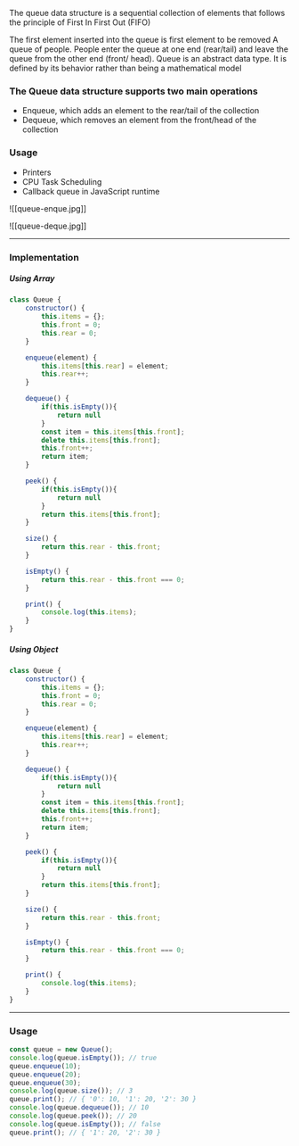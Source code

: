 The queue data structure is a sequential collection of elements that follows the principle of First In First Out (FIFO)

The first element inserted into the queue is first element to be removed
A queue of people. People enter the queue at one end (rear/tail) and leave the queue from the other end (front/ head).
Queue is an abstract data type. It is defined by its behavior rather than being a mathematical model

### The Queue data structure supports two main operations
- Enqueue, which adds an element to the rear/tail of the collection
- Dequeue, which removes an element from the front/head of the collection

### Usage
- Printers
- CPU Task Scheduling
- Callback queue in JavaScript runtime

![[queue-enque.jpg]]

![[queue-deque.jpg]]

---
### Implementation

##### Using Array

```js
class Queue {
    constructor() {
        this.items = {};
        this.front = 0;
        this.rear = 0;
    }

    enqueue(element) {
        this.items[this.rear] = element;
        this.rear++;
    }

    dequeue() {
        if(this.isEmpty()){
            return null
        }
        const item = this.items[this.front];
        delete this.items[this.front];
        this.front++;
        return item;
    }

    peek() {
        if(this.isEmpty()){
            return null
        }
        return this.items[this.front];
    }

    size() {
        return this.rear - this.front;
    }

    isEmpty() {
        return this.rear - this.front === 0;
    }

    print() {
        console.log(this.items);
    }
}
```
##### Using Object

```js
class Queue {
    constructor() {
        this.items = {};
        this.front = 0;
        this.rear = 0;
    }

    enqueue(element) {
        this.items[this.rear] = element;
        this.rear++;
    }

    dequeue() {
	    if(this.isEmpty()){
	        return null
        }
        const item = this.items[this.front];
        delete this.items[this.front];
        this.front++;
        return item;
    }

    peek() {
	    if(this.isEmpty()){
            return null
        }
        return this.items[this.front];
    }

    size() {
        return this.rear - this.front;
    }

    isEmpty() {
        return this.rear - this.front === 0;
    }

    print() {
        console.log(this.items);
    }
}
```

---
### Usage

```js
const queue = new Queue();
console.log(queue.isEmpty()); // true
queue.enqueue(10);
queue.enqueue(20);
queue.enqueue(30);
console.log(queue.size()); // 3
queue.print(); // { '0': 10, '1': 20, '2': 30 }
console.log(queue.dequeue()); // 10
console.log(queue.peek()); // 20
console.log(queue.isEmpty()); // false
queue.print(); // { '1': 20, '2': 30 }
```
